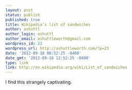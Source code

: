 ```yaml
---
layout: post
status: publish
published: true
title: Wikipedia’s list of sandwiches
author: ashuttl
author_login: ashuttl
author_email: ashuttleworth@gmail.com
wordpress_id: 23
wordpress_url: http://ashuttleworth.com/?p=23
date: '2012-09-18 08:52:25 -0400'
date_gmt: '2012-09-18 12:52:25 -0400'
type: link
link: http://en.wikipedia.org/wiki/List_of_sandwiches
---
```

I find this strangely captivating.

